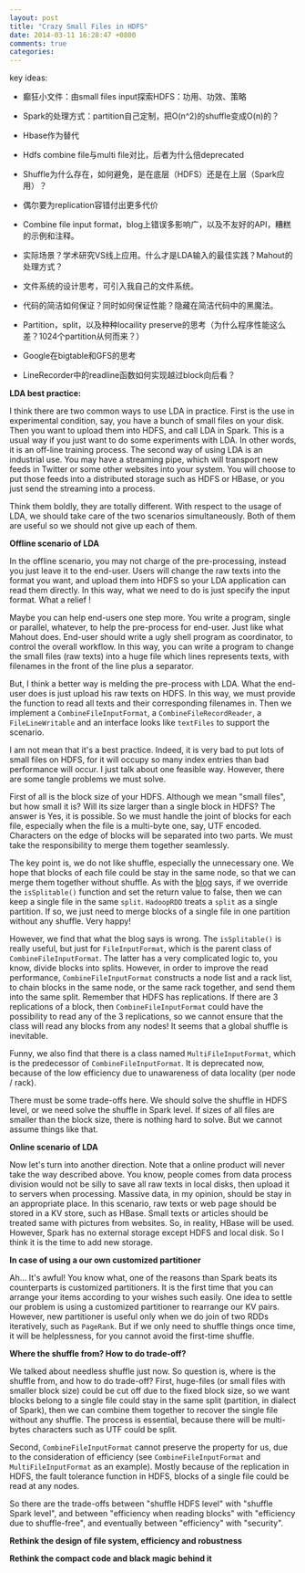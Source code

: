 ```yaml
---
layout: post
title: "Crazy Small Files in HDFS"
date: 2014-03-11 16:28:47 +0800
comments: true
categories: 
---
```


key ideas:

- 癫狂小文件：由small files input探索HDFS：功用、功效、策略

- Spark的处理方式：partition自己定制，把O(n^2)的shuffle变成O(n)的？

- Hbase作为替代

- Hdfs combine file与multi file对比，后者为什么倍deprecated

- Shuffle为什么存在，如何避免，是在底层（HDFS）还是在上层（Spark应用）？

- 偶尔要为replication容错付出更多代价

- Combine file input format，blog上错误多影响广，以及不友好的API，糟糕的示例和注释。

- 实际场景？学术研究VS线上应用。什么才是LDA输入的最佳实践？Mahout的处理方式？

- 文件系统的设计思考，可引入我自己的文件系统。

- 代码的简洁如何保证？同时如何保证性能？隐藏在简洁代码中的黑魔法。

- Partition，split，以及种种locaility preserve的思考（为什么程序性能这么差？1024个partition从何而来？）

- Google在bigtable和GFS的思考

- LineRecorder中的readline函数如何实现越过block向后看？

**LDA best practice:**

I think there are two common ways to use LDA in practice. First is the use in experimental condition, say, you have a bunch of small files on your disk. Then you want to upload them into HDFS, and call LDA in Spark. This is a usual way if you just want to do some experiments with LDA. In other words, it is an off-line training process. The second way of using LDA is an industrial use. You may have a streaming pipe, which will transport new feeds in Twitter or some other websites into your system. You will choose to put those feeds into a distributed storage such as HDFS or HBase, or you just send the streaming into a process.

Think them boldly, they are totally different. With respect to the usage of LDA, we should take care of the two scenarios simultaneously. Both of them are useful so we should not give up each of them.

**Offline scenario of LDA**

In the offline scenario, you may not charge of the pre-processing, instead you just leave it to the end-user. Users will change the raw texts into the format you want, and upload them into HDFS so your LDA application can read them directly. In this way, what we need to do is just specify the input format. What a relief !

Maybe you can help end-users one step more. You write a program, single or parallel, whatever, to help the pre-process for end-user. Just like what Mahout does. End-user should write a ugly shell program as coordinator, to control the overall workflow. In this way, you can write a program to change the small files (raw texts) into a huge file which lines represents texts, with filenames in the front of the line plus a separator.

But, I think a better way is melding the pre-process with LDA. What the end-user does is just upload his raw texts on HDFS. In this way, we must provide the function to read all texts and their corresponding filenames in. Then we implement a `CombineFileInputFormat`, a `CombineFileRecordReader`, a `FileLineWritable` and an interface looks like `textFiles` to support the scenario.

I am not mean that it's a best practice. Indeed, it is very bad to put lots of small files on HDFS, for it will occupy so many index entries than bad performance will occur. I just talk about one feasible way. However, there are some tangle problems we must solve.

First of all is the block size of your HDFS. Although we mean "small files", but how small it is? Will its size larger than a single block in HDFS? The answer is Yes, it is possible. So we must handle the joint of blocks for each file, especially when the file is a multi-byte one, say, UTF encoded. Characters on the edge of blocks will be separated into two parts. We must take the responsibility to merge them together seamlessly.

The key point is, we do not like shuffle, especially the unnecessary one. We hope that blocks of each file could be stay in the same node, so that we can merge them together without shuffle. As with the [blog](http://www.idryman.org/blog/2013/09/22/process-small-files-on-hadoop-using-combinefileinputformat-1/) says, if we override the `isSplitable()` function and set the return value to false, then we can keep a single file in the same `split`. `HadoopRDD` treats a `split` as a single partition. If so, we just need to merge blocks of a single file in one partition without any shuffle. Very happy!

However, we find that what the blog says is wrong. The `isSplitable()` is really useful, but just for `FileInputFormat`, which is the parent class of `CombineFileInputFormat`. The latter has a very complicated logic to, you know, divide blocks into splits. However, in order to improve the read performance, `CombineFileInputFormat` constructs a node list and a rack list, to chain blocks in the same node, or the same rack together, and send them into the same split. Remember that HDFS has replications. If there are 3 replications of a block, then `CombineFileInputFormat` could have the possibility to read any of the 3 replications, so we cannot ensure that the class will read any blocks from any nodes! It seems that a global shuffle is inevitable.

Funny, we also find that there is a class named `MultiFileInputFormat`, which is the predecessor of `CombineFileInputFormat`. It is deprecated now, because of the low efficiency due to unawareness of data locality (per node / rack).

There must be some trade-offs here. We should solve the shuffle in HDFS level, or we need solve the shuffle in Spark level. If sizes of all files are smaller than the block size, there is nothing hard to solve. But we cannot assume things like that.

**Online scenario of LDA**

Now let's turn into another direction. Note that a online product will never take the way described above. You know, people comes from data process division would not be silly to save all raw texts in local disks, then upload it to servers when processing. Massive data, in my opinion, should be stay in an appropriate place. In this scenario, raw texts or web page should be stored in a KV store, such as HBase. Small texts or articles should be treated same with pictures from websites. So, in reality, HBase will be used. However, Spark has no external storage except HDFS and local disk. So I think it is the time to add new storage. 
 
**In case of using a our own customized partitioner**

Ah... It's awful! You know what, one of the reasons than Spark beats its counterparts is customized partitioners. It is the first time that you can arrange your items according to your wishes such easily. One idea to settle our problem is using a customized partitioner to rearrange our KV pairs. However, new partitioner is useful only when we do join of two RDDs iteratively, such as `PageRank`. But if we only need to shuffle things once time, it will be helplessness, for you cannot avoid the first-time shuffle.

**Where the shuffle from? How to do trade-off?**

We talked about needless shuffle just now. So question is, where is the shuffle from, and how to do trade-off? First, huge-files (or small files with smaller block size) could be cut off due to the fixed block size, so we want blocks belong to a single file could stay in the same split (partition, in dialect of Spark), then we can combine them together to recover the single file without any shuffle. The process is essential, because there will be multi-bytes characters such as UTF could be split. 

Second, `CombineFileInputFormat` cannot preserve the property for us, due to the consideration of efficiency (see `CombineFileInputFormat` and `MultiFileInputFormat` as an example). Mostly because of the replication in HDFS, the fault tolerance function in HDFS, blocks of a single file could be read at any nodes. 

So there are the trade-offs between "shuffle HDFS level" with "shuffle Spark level", and between "efficiency when reading blocks" with "efficiency due to shuffle-free", and eventually between "efficiency" with "security".

**Rethink the design of file system, efficiency and robustness**

**Rethink the compact code and black magic behind it**

